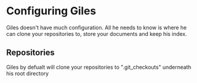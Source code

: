 # Configuring Giles

Giles doesn't have much configuration. All he needs to know is where he can clone your repositories to,
store your documents and keep his index.

## Repositories

Giles by defualt will clone your repositories to ".git_checkouts" underneath his root directory
